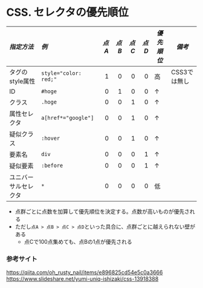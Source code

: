 # CSS. セレクタの優先順位

|*指定方法*          |*例*                   |*点A*|*点B*|*点C*|*点D*|*優先順位*|*備考*|
|:-                  |:-                     |-:|-:|-:|-:|-|-|
|タグのstyle属性     |`style="color: red;"`  |1|0|0|0|高|CSS3では無し|
|ID                  |`#hoge`                |0|1|0|0|↑||
|クラス              |`.hoge`                |0|0|1|0|↑||
|属性セレクタ        |`a[href*="google"]`    |0|0|1|0|↑||
|疑似クラス          |`:hover`               |0|0|1|0|↑||
|要素名              |`div`                  |0|0|0|1|↑||
|疑似要素            |`:before`              |0|0|0|1|↑||
|ユニバーサルセレクタ | `*`                   |0|0|0|0|低||

* 点群ごとに点数を加算して優先順位を決定する。点数が高いものが優先される
* ただし`点A > 点B > 点C > 点D`といった具合に、点群ごとに越えられない壁がある
  * 点Cで100点集めても、点Bの1点が優先される

### 参考サイト
https://qiita.com/oh_rusty_nail/items/e896825cd54e5c0a3666  
https://www.slideshare.net/yumi-uniq-ishizaki/css-13918388
